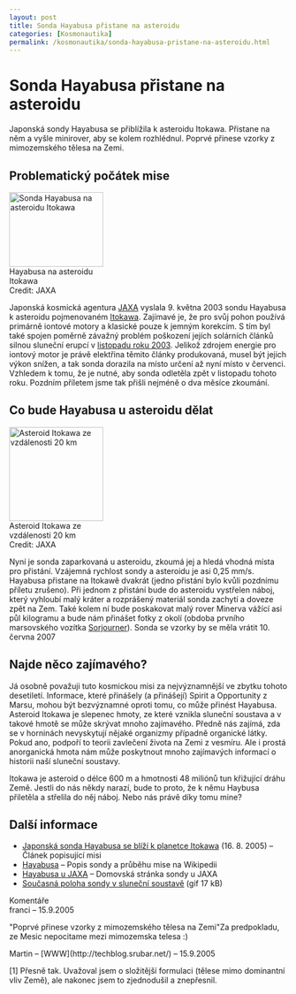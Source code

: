 ```yaml
---
layout: post
title: Sonda Hayabusa přistane na asteroidu
categories: [Kosmonautika]
permalink: /kosmonautika/sonda-hayabusa-pristane-na-asteroidu.html
---
```

# Sonda Hayabusa přistane na asteroidu

Japonská sondy Hayabusa se přiblížila k asteroidu Itokawa. Přistane na něm a vyšle minirover, aby se kolem rozhlédnul. Poprvé přinese vzorky z mimozemského tělesa na Zemi.

## Problematický počátek mise

<div class="obry" style="width:187px"><div class="leftbox"><img alt="Sonda Hayabusa na asteroidu Itokawa" height="135" src="http://www.techblog.cz/images/sonda-hayabusa-itokawa.jpg" width="170"/></div>Hayabusa na asteroidu Itokawa<br/>Credit: JAXA</div> 

Japonská kosmická agentura [JAXA](http://www.techblog.cz/kosmonautika/jaxa.html) vyslala 9. května 2003 sondu Hayabusa k asteroidu pojmenovaném [Itokawa](http://en.wikipedia.org/wiki/25143_Itokawa). Zajímavé je, že pro svůj pohon používá primárně iontové motory a klasické pouze k jemným korekcím. S tím byl také spojen poměrně závažný problém poškození jejích solárních článků silnou sluneční erupcí v [listopadu roku 2003](http://www.techblog.cz/astronomie/magneticke-bubliny-zlobive-slunce.html). Jelikož zdrojem energie pro iontový motor je právě elektřina těmito články produkovaná, musel být jejich výkon snížen, a tak sonda dorazila na místo určení až nyní místo v červenci. Vzhledem k tomu, že je nutné, aby sonda odletěla zpět v listopadu tohoto roku. Pozdním příletem jsme tak přišli nejméně o dva měsíce zkoumání.

## Co bude Hayabusa u asteroidu dělat

<div class="obry" style="width:187px"><div class="leftbox"><img alt="Asteroid Itokawa ze vzdálenosti 20 km" height="170" src="http://www.techblog.cz/images/asteroid-itokawa.jpg" width="170"/></div>Asteroid Itokawa ze vzdálenosti 20 km<br/>Credit: JAXA</div> 

Nyní je sonda zaparkovaná u asteroidu, zkoumá jej a hledá vhodná místa pro přistání. Vzájemná rychlost sondy a asteroidu je asi 0,25 mm/s. Hayabusa přistane na Itokawě dvakrát (jedno přistání bylo kvůli pozdnímu příletu zrušeno). Při jednom z přistání bude do asteroidu vystřelen náboj, který vyhloubí malý kráter a rozprášený materiál sonda zachytí a doveze zpět na Zem. Také kolem ní bude poskakovat malý rover Minerva vážící asi půl kilogramu a bude nám přinášet fotky z okolí (obdoba prvního marsovského vozítka [Sorjourner](http://mpfwww.jpl.nasa.gov/rover/sojourner.html)). Sonda se vzorky by se měla vrátit 10. června 2007

## Najde něco zajímavého?

Já osobně považuji tuto kosmickou misi za nejvýznamnější ve zbytku tohoto desetiletí. Informace, které přinášely (a přinášejí) Spirit a Opportunity z Marsu, mohou být bezvýznamné oproti tomu, co může přinést Hayabusa. Asteroid Itokawa je slepenec hmoty, ze které vznikla sluneční soustava a v takové hmotě se může skrývat mnoho zajímavého. Předně nás zajímá, zda se v horninách nevyskytují nějaké organizmy případně organické látky. Pokud ano, podpoří to teorii zavlečení života na Zemi z vesmíru. Ale i prostá anorganická hmota nám může poskytnout mnoho zajímavých informací o historii naší sluneční soustavy.

Itokawa je asteroid o délce 600 m a hmotnosti 48 miliónů tun křižující dráhu Země. Jestli do nás někdy narazí, bude to proto, že k němu Haybusa přiletěla a střelila do něj náboj. Nebo nás právě díky tomu mine?

## Další informace

  * [Japonská sonda Hayabusa se blíží k planetce Itokawa](http://www.astro.cz/clanek/2116) (16. 8. 2005) – Článek popisující misi
  * [Hayabusa](http://en.wikipedia.org/wiki/Hayabusa) – Popis sondy a průběhu mise na Wikipedii
  * [Hayabusa u JAXA](http://www.jaxa.jp/news_topics/vision_missions/solar/pages/hayabusa1_e.html) – Domovská stránka sondy u JAXA
  * [Současná poloha sondy v sluneční soustavě](http://www.isas.jaxa.jp/e/enterp/missions/hayabusa/image/hayabusa_today.gif) (gif 17 kB)




<section id='comments-section'>
<div class='commentsheader'>Komentáře</div>        
<div class='comment-item-header' markdown=1>
franci  &ndash; 15.9.2005
</div>

"Poprvé přinese vzorky z mimozemského tělesa na Zemi"Za predpokladu, ze Mesic nepocitame mezi mimozemska telesa :)

<div class='comment-item-header' markdown=1>
Martin &ndash; [WWW](http://techblog.srubar.net/) &ndash; 15.9.2005
</div>

[1] Přesně tak. Uvažoval jsem o složitější formulaci (tělese mimo dominantní vliv Země), ale nakonec jsem to zjednodušil a znepřesnil.

</section>